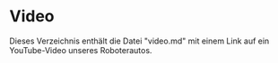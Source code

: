 
Video
====

Dieses Verzeichnis enthält die Datei "video.md" mit einem Link auf ein YouTube-Video unseres Roboterautos.
